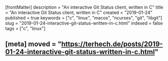 [frontMatter]
description = "An interactive Git Status client, written in C"
title = "An interactive Git Status client, written in C"
created = "2019-01-24"
published = true
keywords = ["c", "linux", "macos", "ncurses", "git", "libgit"]
slug = "2019-01-24-interactive-git-status-written-in-c.html"
indexed = false
tags = ["c", "linux"]

[meta]
moved = "https://terhech.de/posts/2019-01-24-interactive-git-status-written-in-c.html"
---


